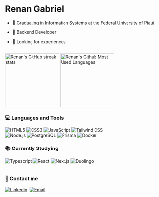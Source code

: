 # Renan Gabriel

- :school: Graduating in Information Systems at the Federal University of Piauí

- 🌱 Backend Developer

- 🔭 Looking for experiences

<br />

<div style="display: flex;">
  <img style="height: 175px; margin-right: 4px;" src="https://streak-stats.demolab.com/?user=renansilva15&theme=dracula" alt="Renan's GitHub streak stats">
  
  <img style="height: 175px;" src="https://github-readme-stats.vercel.app/api/top-langs/?username=renansilva15&layout=compact&count_private=true&show_icons=true&theme=dracula" alt="Renan's Github Most Used Languages">
</div>

### :computer: Languages and Tools
<div style="display: inline_block">
  <img alt="HTML5" src="https://img.shields.io/badge/HTML5-E34F26?style=for-the-badge&logo=html5&logoColor=white"/>
  <img alt="CSS3" src="https://img.shields.io/badge/CSS3-1572B6?style=for-the-badge&logo=css3&logoColor=white"/>
  <img alt="JavaScript" src="https://img.shields.io/badge/JavaScript-F7DF1E?style=for-the-badge&logo=javascript&logoColor=black"/>
  <img alt="Tailwind CSS" src="https://img.shields.io/badge/Tailwind_CSS-38B2AC?style=for-the-badge&logo=tailwind-css&logoColor=white"/>
  <br />
  <img alt="Node.js" src="https://img.shields.io/badge/Node.js-43853D?style=for-the-badge&logo=node.js&logoColor=white"/>
  <img alt="PostgreSQL" src="https://img.shields.io/badge/PostgreSQL-316192?style=for-the-badge&logo=postgresql&logoColor=white"/>
  <img alt="Prisma" src="https://img.shields.io/badge/-Prisma-1B222D?style=for-the-badge&logo=prisma"/>
  <img alt="Docker" src="https://img.shields.io/badge/-Docker-2496ED?style=for-the-badge&logo=docker&logoColor=white"/>
</div>

### :books: Currently Studying 
<div style="display: inline_block">
  <img alt="Typescript" src="https://img.shields.io/badge/TypeScript-007ACC?style=for-the-badge&logo=typescript&logoColor=white"/>
  <img alt="React" src="https://img.shields.io/badge/React-20232A?style=for-the-badge&logo=react&logoColor=61DAFB"/>
  <img alt="Next.js" src="https://img.shields.io/badge/Next.js-000000?style=for-the-badge&logo=next.js&logoColor=white"/>
  <img alt="Duolingo" src="https://img.shields.io/badge/Duolingo-58CC02?style=for-the-badge&logo=Duolingo&logoColor=white"/>
  <!-- <img alt="React Native" src="https://img.shields.io/badge/React_Native-20232A?style=for-the-badge&logo=react&logoColor=61DAFB"/> -->
</div>

<br />

### :incoming_envelope: Contact me
[![Linkedin](https://img.shields.io/badge/-renansilva15-0e76a8?style=flat&logo=linkedin&link=https://www.linkedin.com/in/renansilva15/)](https://www.linkedin.com/in/renansilva15/)&nbsp; [![Email](https://img.shields.io/badge/-renangabrielsilva150@gmail.com-red?style=flat&logo=gmail&logoColor=white)](mailto:renangabrielsilva150@gmail.com)
